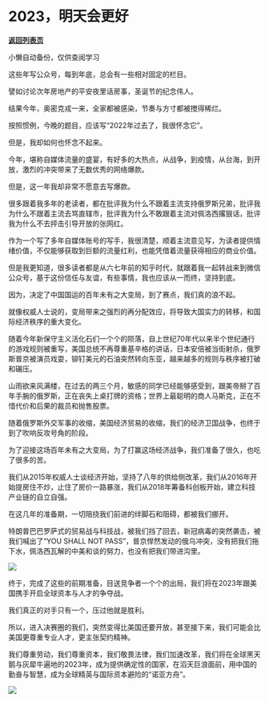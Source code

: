 # 2023，明天会更好

[**返回列表页**](/gzh/政事堂2019)

小懒自动备份，仅供查阅学习

这些年写公众号，每到年底，总会有一些相对固定的栏目。

譬如讨论次年房地产的平安夜里话房事，圣诞节的纪念伟人。  

结果今年，奥密克戎一来，全家都被感染，节奏与方寸都被搅得稀烂。

按照惯例，今晚的题目，应该写“2022年过去了，我很怀念它”。

但是，我却如何也怀念不起来。

今年，堪称自媒体流量的盛宴，有好多的大热点，从战争，到疫情，从台海，到开放，激烈的冲突带来了无数优秀的网络爆款。

但是，这一年我却非常不愿意去写爆款。

很多跟着我多年的老读者，都在批评我为什么不跟着主流支持俄罗斯兄弟，批评我为什么不跟着主流去骂直辖市，批评我为什么不敢跟着主流对佩洛西撂狠话，批评我为什么不去抨击引导开放的张网红。

作为一个写了多年自媒体账号的写手，我很清楚，顺着主流意见写，为读者提供情绪价值，不仅能够获取到巨额的流量红利，也能凭借着流量获得相应的商业价值。  

但是我更知道，很多读者都是从六七年前的知乎时代，就跟着我一起转战来到微信公众号，基于这份信任与友谊，有些事情，我也应该从一而终，坚持到底。

因为，决定了中国国运的百年未有之大变局，到了赛点，我们真的浪不起。

就像权威人士说的，变局带来之强烈的再分配效应，将导致大国实力的转移，和国际经济秩序的重大变化。

随着今年新保守主义活化石们一个个的陨落，自上世纪70年代以来半个世纪通行的游戏规则被重写，美国总统不再尊重基辛格的讲话，日本安倍被当街射杀，俄罗斯普京被演员戏耍，铆钉美元的石油突然转向东亚，越来越多的规则与秩序被打破和碾压。

山雨欲来风满楼，在过去的两三个月，敏感的同学已经能够感受到，跟美帝掰了百年手腕的俄罗斯，正在丧失上桌打牌的资格；世界上最聪明的商人马斯克，正在不惜代价和后果的裁员和抛售股票。

随着俄罗斯外交军事的收缩，美国经济贸易的收缩，我们的经济卫国战争，也终于到了吹响反攻号角的阶段。

为了迎接这场百年未有之大变局，为了打赢这场经济战争，我们准备了很久，也吃了很多的苦。

我们从2015年权威人士谈经济开始，坚持了八年的供给侧改革，我们从2016年开始提房住不炒，止住了房价一路暴涨，我们从2018年筹备科创板开始，建立科技产业链的自立自强。  

在这几年的准备期，一切阻挠我们前进的绊脚石和阻碍，都被我们挪开。

特朗普巴巴罗萨式的贸易战与科技战，被我们挡了回去，新冠病毒的突然袭击，被我们喊出了“YOU SHALL NOT
PASS”，普京悍然发动的俄乌冲突，没有把我们拖下水，佩洛西瓦解的中美和谈的努力，也没有把我们带进沟里。

![](https://mmbiz.qpic.cn/mmbiz_png/rxhS23yu8cPZ5YvFDibia7VH5nkyfibMkZ8qH3cgibTulwl1Z8GN3AJauuzjibrKFyFAuZJc3lyhibUGl8uriaV718SRg/640?wx_fmt=png)

终于，完成了这些的前期准备，目送竞争者一个个的出局，我们将在2023年跟美国携手开启全球资本与人才的争夺战。

我们真正的对手只有一个，压过他就是胜利。

所以，进入决赛圈的我们，突然变得比美国还要开放，甚至接下来，我们可能会比美国更尊重专业人才，更主张契约精神。

我们尊重劳动，我们尊重资本，我们敬畏法律，我们加速改革，我们将在全球黑天鹅与灰犀牛遍地的2023年，成为提供确定性的国家，在滔天巨浪面前，用中国的勤奋与智慧，成为全球精英与国际资本避险的“诺亚方舟”。

![](https://mmbiz.qpic.cn/mmbiz_jpg/rxhS23yu8cPZ5YvFDibia7VH5nkyfibMkZ8ibXTF2oGqYdRMkZKGwicQf1o5bxmsDMLEcQtd9etW0M80OQKb2FBEE9Q/640?wx_fmt=jpeg)

